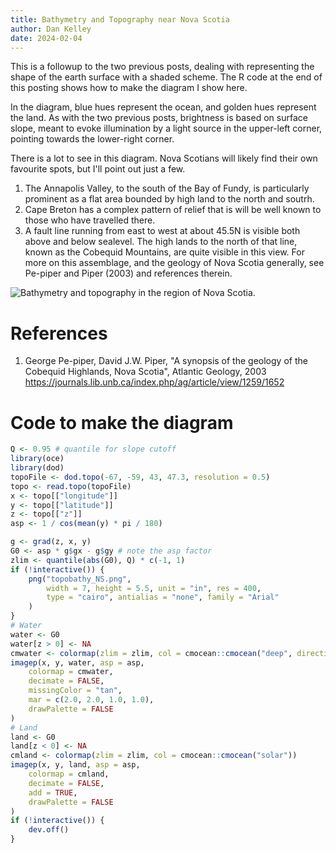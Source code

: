 ```yaml
---
title: Bathymetry and Topography near Nova Scotia
author: Dan Kelley
date: 2024-02-04
---
```


This is a followup to the two previous posts, dealing with representing the
shape of the earth surface with a shaded scheme.  The R code at the end of this
posting shows how to make the diagram I show here.

In the diagram, blue hues represent the ocean, and golden hues represent the
land.  As with the two previous posts, brightness is based on surface slope,
meant to evoke illumination by a light source in the upper-left corner,
pointing towards the lower-right corner.

There is a lot to see in this diagram.  Nova Scotians will likely find
their own favourite spots, but I'll point out just a few.

1. The Annapolis Valley, to the south of the Bay of Fundy, is particularly
   prominent as a flat area bounded by high land to the north and soutrh.
2. Cape Breton has a complex pattern of relief that is will be well known to
   those who have travelled there.
3. A fault line running from east to west at about 45.5N is visible both above
   and below sealevel. The high lands to the north of that line, known as the
   Cobequid Mountains, are quite visible in this view.  For more on this
   assemblage, and the geology of Nova Scotia generally, see Pe-piper and Piper
   (2003) and references therein.

![Bathymetry and topography in the region of Nova Scotia.](/dek_blog/docs/assets/images/2024-02-04-bathymetry-topography-nova-scotia.png)


# References

1. George Pe-piper, David J.W. Piper, "A synopsis of the geology of the
   Cobequid Highlands, Nova Scotia", Atlantic Geology, 2003
   https://journals.lib.unb.ca/index.php/ag/article/view/1259/1652

# Code to make the diagram

```R
Q <- 0.95 # quantile for slope cutoff
library(oce)
library(dod)
topoFile <- dod.topo(-67, -59, 43, 47.3, resolution = 0.5)
topo <- read.topo(topoFile)
x <- topo[["longitude"]]
y <- topo[["latitude"]]
z <- topo[["z"]]
asp <- 1 / cos(mean(y) * pi / 180)

g <- grad(z, x, y)
G0 <- asp * g$gx - g$gy # note the asp factor
zlim <- quantile(abs(G0), Q) * c(-1, 1)
if (!interactive()) {
    png("topobathy_NS.png",
        width = 7, height = 5.5, unit = "in", res = 400,
        type = "cairo", antialias = "none", family = "Arial"
    )
}
# Water
water <- G0
water[z > 0] <- NA
cmwater <- colormap(zlim = zlim, col = cmocean::cmocean("deep", direction = -1))
imagep(x, y, water, asp = asp,
    colormap = cmwater,
    decimate = FALSE,
    missingColor = "tan",
    mar = c(2.0, 2.0, 1.0, 1.0),
    drawPalette = FALSE
)
# Land
land <- G0
land[z < 0] <- NA
cmland <- colormap(zlim = zlim, col = cmocean::cmocean("solar"))
imagep(x, y, land, asp = asp,
    colormap = cmland,
    decimate = FALSE,
    add = TRUE,
    drawPalette = FALSE
)
if (!interactive()) {
    dev.off()
}
```

